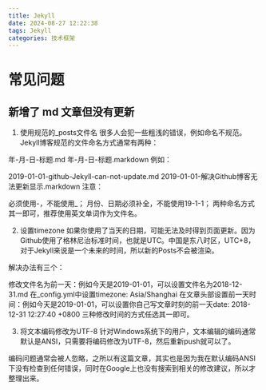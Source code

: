 ```yaml
---
title: Jekyll
date: 2024-08-27 12:22:38
tags: Jekyll
categories: 技术框架
---
```


# 常见问题
## 新增了 md 文章但没有更新
1. 使用规范的_posts文件名
很多人会犯一些粗浅的错误，例如命名不规范。Jekyll博客规范的文件命名方式通常有两种：

年-月-日-标题.md
年-月-日-标题.markdown
例如：

2019-01-01-github-Jekyll-can-not-update.md
2019-01-01-解决Github博客无法更新显示.markdown
注意：

必须使用-，不能使用_；
月份、日期必须补全，不能使用19-1-1；
两种命名方式其一即可，推荐使用英文单词作为文件名。

2. 设置timezone
如果你使用了当天的日期，可能无法及时得到页面更新。因为Github使用了格林尼治标准时间，也就是UTC。中国是东八时区，UTC+8，对于Jekyll来说是一个未来的时间，所以新的Posts不会被渲染。

解决办法有三个：

修改文件名为前一天：例如今天是2019-01-01，可以设置文件名为2018-12-31.md
在_config.yml中设置timezone: Asia/Shanghai
在文章头部设置前一天时间：例如今天是2019-01-01，可以设置你自己写文章时刻的前一天date: 2018-12-31 12:27:40 +0800
三种修改时间的方式任选其一即可。

3. 将文本编码修改为UTF-8
针对Windows系统下的用户，文本编辑的编码通常默认是ANSI，只需要将编码修改为UTF-8，然后重新push就可以了。

编码问题通常会被人忽略，之所以有这篇文章，其实也是因为我在默认编码ANSI下没有检查到任何错误，同时在Google上也没有搜索到相关的修改建议，所以才整理出来。
